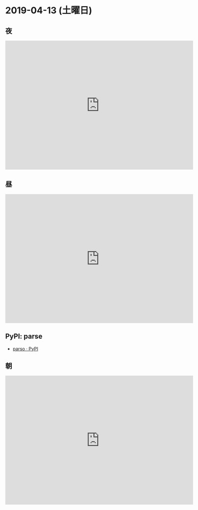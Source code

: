 # 2019-04-13 (土曜日)

## 夜

<iframe height='405' width='590' frameborder='0' allowtransparency='true' scrolling='no' src='https://www.strava.com/activities/2286724346/embed/0c5a43d866365c51a0b1a405a0ba6335a1d4f511'></iframe>

## 昼

<iframe height='405' width='590' frameborder='0' allowtransparency='true' scrolling='no' src='https://www.strava.com/activities/2285458525/embed/6b0968f4a9f23dec3baedbc84167f5ee95657775'></iframe>

## PyPI: parse

- [parso · PyPI](https://pypi.org/project/parso/)

## 朝

<iframe height='405' width='590' frameborder='0' allowtransparency='true' scrolling='no' src='https://www.strava.com/activities/2285256246/embed/8f63e93d54cd1b9abb10fff21c503f4dcca871e6'></iframe>

